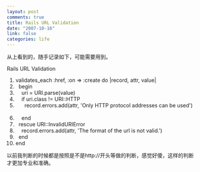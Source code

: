 ```yaml
--- 
layout: post
comments: true
title: Rails URL Validation
date: "2007-10-16"
link: false
categories: life
---
```

<p>从上看到的，随手记录如下，可能需要用到。</p>
<div class="codeText">
<div class="codeHead">Rails URL Validation</div>
<ol start="1" class="dp-rb">
    <li class="alt"><span><span>validates_each&nbsp;</span><span class="symbol">:href</span><span>,&nbsp;</span><span class="symbol">:on</span><span>&nbsp;=&gt;&nbsp;</span><span class="symbol">:create</span><span>&nbsp;</span><span class="keyword">do</span><span>&nbsp;|record,&nbsp;attr,&nbsp;value|&nbsp;&nbsp;</span></span></li>
    <li class=""><span>&nbsp;&nbsp;<span class="keyword">begin</span><span>&nbsp;&nbsp;</span></span></li>
    <li class="alt"><span>&nbsp;&nbsp;&nbsp;&nbsp;uri&nbsp;=&nbsp;URI.parse(value)&nbsp;&nbsp;</span></li>
    <li class=""><span>&nbsp;&nbsp;&nbsp;&nbsp;<span class="keyword">if</span><span>&nbsp;uri.</span><span class="keyword">class</span><span>&nbsp;!=&nbsp;URI::HTTP&nbsp;&nbsp;</span></span></li>
    <li class="alt"><span>&nbsp;&nbsp;&nbsp;&nbsp;&nbsp;&nbsp;record.errors.add(attr,&nbsp;<span class="string">'Only&nbsp;HTTP&nbsp;protocol&nbsp;addresses&nbsp;can&nbsp;be&nbsp;used'</span><span>)&nbsp;&nbsp;</span></span></li>
    <li class=""><span>&nbsp;&nbsp;&nbsp;&nbsp;<span class="keyword">end</span><span>&nbsp;&nbsp;</span></span></li>
    <li class="alt"><span>&nbsp;&nbsp;<span class="keyword">rescue</span><span>&nbsp;URI::InvalidURIError&nbsp;&nbsp;</span></span></li>
    <li class=""><span>&nbsp;&nbsp;&nbsp;&nbsp;record.errors.add(attr,&nbsp;<span class="string">'The&nbsp;format&nbsp;of&nbsp;the&nbsp;url&nbsp;is&nbsp;not&nbsp;valid.'</span><span>)&nbsp;&nbsp;</span></span></li>
    <li class="alt"><span>&nbsp;&nbsp;<span class="keyword">end</span><span>&nbsp;&nbsp;</span></span></li>
    <li class=""><span><span class="keyword">end</span><span>&nbsp;&nbsp;</span></span></li>
</ol>
</div>
<p>以前我判断的时候都是按照是不是http://开头等做的判断，感觉好傻，这样的判断才更加专业和准确。</p>
